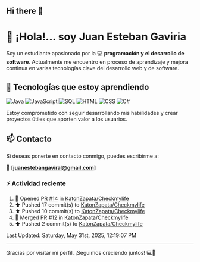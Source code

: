## Hi there 👋

# 👋 ¡Hola!... soy Juan Esteban Gaviria 

Soy un estudiante apasionado por la 
:computer: **programación y el desarrollo de software**. 
Actualmente me encuentro en proceso de aprendizaje y mejora continua en varias tecnologías clave del desarrollo web y de software.

## 🚀 Tecnologías que estoy aprendiendo

<p align="left">
  <img src="https://img.shields.io/badge/Java-007396?style=for-the-badge&logo=java&logoColor=white" alt="Java" />
  <img src="https://img.shields.io/badge/JavaScript-F7DF1E?style=for-the-badge&logo=javascript&logoColor=black" alt="JavaScript" />
  <img src="https://img.shields.io/badge/SQL-4479A1?style=for-the-badge&logo=postgresql&logoColor=white" alt="SQL" />
  <img src="https://img.shields.io/badge/HTML5-E34F26?style=for-the-badge&logo=html5&logoColor=white" alt="HTML" />
  <img src="https://img.shields.io/badge/CSS3-1572B6?style=for-the-badge&logo=css3&logoColor=white" alt="CSS" />
  <img src="https://img.shields.io/badge/C%23-239120?style=for-the-badge&logo=c-sharp&logoColor=white" alt="C#" />
</p>

Estoy comprometido con seguir desarrollando mis habilidades y crear proyectos útiles que aporten valor a los usuarios.

## 📫 Contacto

Si deseas ponerte en contacto conmigo, puedes escribirme a:

📧 **[juanestebangaviral@gmail.com]**


### :zap: Actividad reciente
<!--RECENT_ACTIVITY:start-->
1. 💪 Opened PR [#14](https://github.com/KatonZapata/Checkmylife/pull/14) in [KatonZapata/Checkmylife](https://github.com/KatonZapata/Checkmylife)<br>
2. ⬆️ Pushed 17 commit(s) to [KatonZapata/Checkmylife](https://github.com/KatonZapata/Checkmylife)<br>
3. ⬆️ Pushed 10 commit(s) to [KatonZapata/Checkmylife](https://github.com/KatonZapata/Checkmylife)<br>
4. 🎉 Merged PR [#12](https://github.com/KatonZapata/Checkmylife/pull/12) in [KatonZapata/Checkmylife](https://github.com/KatonZapata/Checkmylife)<br>
5. ⬆️ Pushed 2 commit(s) to [KatonZapata/Checkmylife](https://github.com/KatonZapata/Checkmylife)<br>
<!--RECENT_ACTIVITY:end-->

<!--RECENT_ACTIVITY:last_update-->
Last Updated: Saturday, May 31st, 2025, 12:19:07 PM
<!--RECENT_ACTIVITY:last_update_end-->

---

Gracias por visitar mi perfil. ¡Seguimos creciendo juntos! 💻🌱
